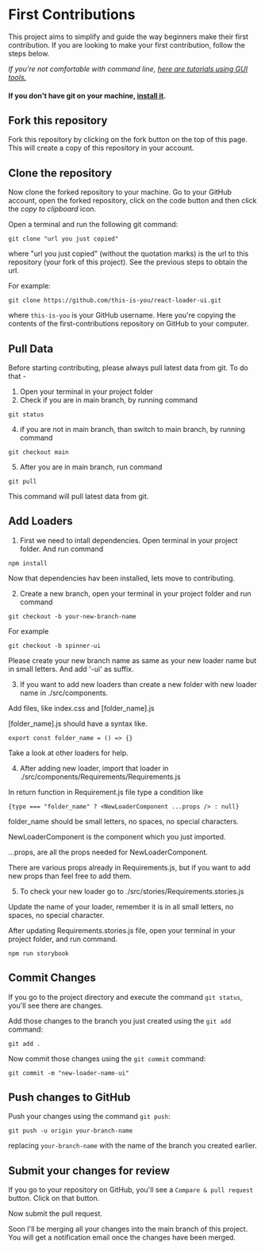 # First Contributions

This project aims to simplify and guide the way beginners make their first contribution. If you are looking to make your first contribution, follow the steps below.

_If you're not comfortable with command line, [here are tutorials using GUI tools.](#tutorials-using-other-tools)_

#### If you don't have git on your machine, [install it](https://docs.github.com/en/get-started/quickstart/set-up-git).

## Fork this repository

Fork this repository by clicking on the fork button on the top of this page.
This will create a copy of this repository in your account.

## Clone the repository

Now clone the forked repository to your machine. Go to your GitHub account, open the forked repository, click on the code button and then click the _copy to clipboard_ icon.

Open a terminal and run the following git command:

```
git clone "url you just copied"
```

where "url you just copied" (without the quotation marks) is the url to this repository (your fork of this project). See the previous steps to obtain the url.

For example:

```
git clone https://github.com/this-is-you/react-loader-ui.git
```

where `this-is-you` is your GitHub username. Here you're copying the contents of the first-contributions repository on GitHub to your computer.

## Pull Data

Before starting contributing, please always pull latest data from git.
To do that -
1) Open your terminal in your project folder
3) Check if you are in main branch, by running command
```
git status
```
4) if you are not in main branch, than switch to main branch, by running command
```
git checkout main
```
5) After you are in main branch, run command
```
git pull
```
This command will pull latest data from git.

## Add Loaders

1) First we need to intall dependencies. Open terminal in your project folder. And run command
```
npm install
```
Now that dependencies hav been installed, lets move to contributing.

2) Create a new branch, open your terminal in your project folder and run command
```
git checkout -b your-new-branch-name
```
For example
```
git checkout -b spinner-ui
```
Please create your new branch name as same as your new loader name but in small letters. And add '-ui' as suffix.

3) If you want to add new loaders than create a new folder with new loader name in ./src/components.

Add files, like index.css and [folder_name].js

[folder_name].js should have a syntax like.
```
export const folder_name = () => {}
```
Take a look at other loaders for help.

4) After adding new loader, import that loader in ./src/components/Requirements/Requirements.js

In return function in Requirement.js file type a condition like
```
{type === "folder_name" ? <NewLoaderComponent ...props /> : null}
```
folder_name should be small letters, no spaces, no special characters.

NewLoaderComponent is the component which you just imported.

...props, are all the props needed for NewLoaderComponent.

There are various props already in Requirements.js, but if you want to add new props than feel free to add them.

5) To check your new loader go to ./src/stories/Requirements.stories.js

Update the name of your loader, remember it is in all small letters, no spaces, no special character.

After updating Requirements.stories.js file, open your terminal in your project folder, and run command.
```
npm run storybook
```

## Commit Changes

If you go to the project directory and execute the command `git status`, you'll see there are changes.

Add those changes to the branch you just created using the `git add` command:

```
git add .
```

Now commit those changes using the `git commit` command:

```
git commit -m "new-loader-name-ui"
```

## Push changes to GitHub

Push your changes using the command `git push`:

```
git push -u origin your-branch-name
```

replacing `your-branch-name` with the name of the branch you created earlier.

## Submit your changes for review

If you go to your repository on GitHub, you'll see a `Compare & pull request` button. Click on that button.

Now submit the pull request.

Soon I'll be merging all your changes into the main branch of this project. You will get a notification email once the changes have been merged.
